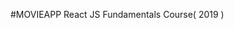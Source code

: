#MOVIEAPP
React JS Fundamentals Course( 2019 )

 <!-- },
  "scripts": {
    "start": "react-scripts start",
    "build": "react-scripts build" -->